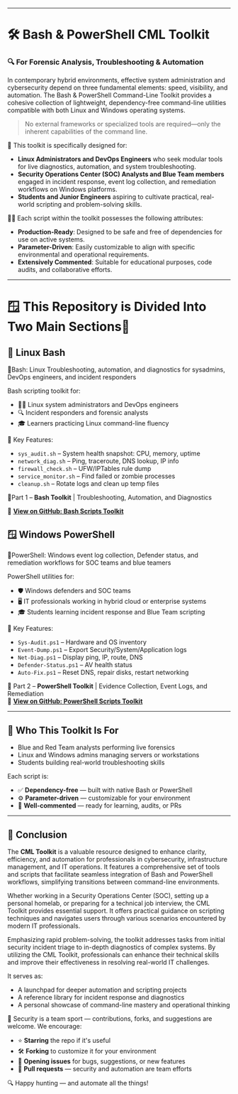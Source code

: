 
---

# 🛠️ Bash & PowerShell CML Toolkit  
### 🔍 For Forensic Analysis, Troubleshooting & Automation

In contemporary hybrid environments, effective system administration and cybersecurity depend on three fundamental elements: speed, visibility, and automation. The Bash & PowerShell Command-Line Toolkit provides a cohesive collection of lightweight, dependency-free command-line utilities compatible with both Linux and Windows operating systems.

> No external frameworks or specialized tools are required—only the inherent capabilities of the command line.

🧰 This toolkit is specifically designed for:
- **Linux Administrators and DevOps Engineers** who seek modular tools for live diagnostics, automation, and system troubleshooting.
- **Security Operations Center (SOC) Analysts and Blue Team members** engaged in incident response, event log collection, and remediation workflows on Windows platforms.
- **Students and Junior Engineers** aspiring to cultivate practical, real-world scripting and problem-solving skills.
 
🧑‍💻 Each script within the toolkit possesses the following attributes:
- **Production-Ready**: Designed to be safe and free of dependencies for use on active systems.
- **Parameter-Driven**: Easily customizable to align with specific environmental and operational requirements.
- **Extensively Commented**: Suitable for educational purposes, code audits, and collaborative efforts.

---

# 🪟 This Repository is Divided Into Two Main Sections🐧

## 🐧 **Linux Bash**
🔸Bash: Linux Troubleshooting, automation, and diagnostics for sysadmins, DevOps engineers, and incident responders

Bash scripting toolkit for:
- 🧑‍💻 Linux system administrators and DevOps engineers  
- 🔍 Incident responders and forensic analysts  
- 🎓 Learners practicing Linux command-line fluency  

📌 Key Features:
- `sys_audit.sh` – System health snapshot: CPU, memory, uptime  
- `network_diag.sh` – Ping, traceroute, DNS lookup, IP info  
- `firewall_check.sh` – UFW/IPTables rule dump  
- `service_monitor.sh` – Find failed or zombie processes  
- `cleanup.sh` – Rotate logs and clean up temp files  

🔸Part 1 – **Bash Toolkit** | Troubleshooting, Automation, and Diagnostics

🔗 <a href="https://github.com/reyestech/Bash-Linux-Troubleshoot-and-Automation-Toolkit-?tab=readme-ov-file#4%EF%B8%8F%E2%83%A3-system_health_snapshotsh" target="_blank">**View on GitHub: Bash Scripts Toolkit**</a>


## 🪟 **Windows PowerShell** 
🔹PowerShell: Windows event log collection, Defender status, and remediation workflows for SOC teams and blue teamers

PowerShell utilities for:
- 🛡️ Windows defenders and SOC teams  
- 🖥️ IT professionals working in hybrid cloud or enterprise systems  
- 🎓 Students learning incident response and Blue Team scripting  

📌 Key Features:
- `Sys-Audit.ps1` – Hardware and OS inventory  
- `Event-Dump.ps1` – Export Security/System/Application logs  
- `Net-Diag.ps1` – Display ping, IP, route, DNS  
- `Defender-Status.ps1` – AV health status  
- `Auto-Fix.ps1` – Reset DNS, repair disks, restart networking  

🔹 Part 2 – **PowerShell Toolkit** | Evidence Collection, Event Logs, and Remediation  
🔗 <a href="https://github.com/reyestech/PowerShell-Win-Troubleshoot-Toolkit?tab=readme-ov-file#eventlogs" target="_blank">**View on GitHub: PowerShell Scripts Toolkit**</a>

---

## 🧰 Who This Toolkit Is For

- Blue and Red Team analysts performing live forensics  
- Linux and Windows admins managing servers or workstations  
- Students building real-world troubleshooting skills  

Each script is:
- ✅ **Dependency-free** — built with native Bash or PowerShell  
- ⚙️ **Parameter-driven** — customizable for your environment  
- 🧠 **Well-commented** — ready for learning, audits, or PRs  

---

## 🏁 Conclusion

The **CML Toolkit** is a valuable resource designed to enhance clarity, efficiency, and automation for professionals in cybersecurity, infrastructure management, and IT operations. It features a comprehensive set of tools and scripts that facilitate seamless integration of Bash and PowerShell workflows, simplifying transitions between command-line environments.

Whether working in a Security Operations Center (SOC), setting up a personal homelab, or preparing for a technical job interview, the CML Toolkit provides essential support. It offers practical guidance on scripting techniques and navigates users through various scenarios encountered by modern IT professionals.

Emphasizing rapid problem-solving, the toolkit addresses tasks from initial security incident triage to in-depth diagnostics of complex systems. By utilizing the CML Toolkit, professionals can enhance their technical skills and improve their effectiveness in resolving real-world IT challenges.

It serves as:
- A launchpad for deeper automation and scripting projects
- A reference library for incident response and diagnostics
- A personal showcase of command-line mastery and operational thinking

🚨 Security is a team sport — contributions, forks, and suggestions are welcome.
We encourage:
- ⭐ **Starring** the repo if it's useful  
- 🛠️ **Forking** to customize it for your environment  
- 🧵 **Opening issues** for bugs, suggestions, or new features  
- 🤝 **Pull requests** — security and automation are team efforts

🔍 Happy hunting — and automate all the things!
